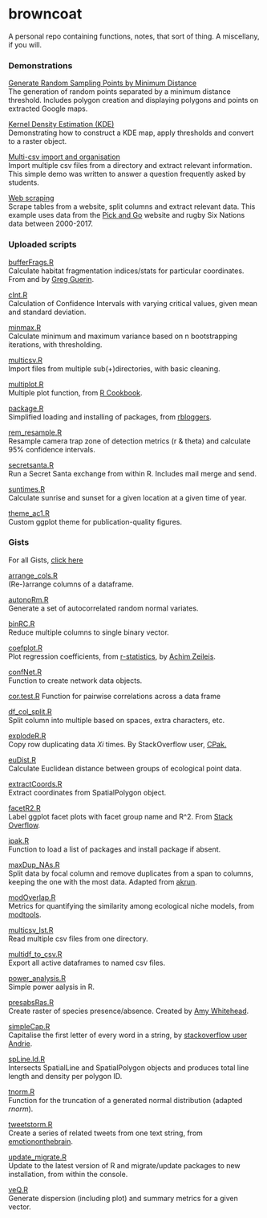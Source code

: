 # browncoat
A personal repo containing functions, notes, that sort of thing. A miscellany, if you will.  

### Demonstrations   

[Generate Random Sampling Points by Minimum Distance](https://github.com/arcaravaggi/browncoat/blob/master/Rpoints.md)   
The generation of random points separated by a minimum distance threshold. Includes polygon creation and displaying polygons and points on extracted Google maps.   

[Kernel Density Estimation (KDE)](https://github.com/arcaravaggi/browncoat/blob/master/KDE.md)  
Demonstrating how to construct a KDE map, apply thresholds and convert to a raster object.

[Multi-csv import and organisation](https://github.com/arcaravaggi/browncoat/blob/master/multicsv_2.md)  
Import multiple csv files from a directory and extract relevant information. This simple demo was written to answer a question frequently asked by students.  

[Web scraping](https://github.com/arcaravaggi/browncoat/blob/master/six_nations.md)  
Scrape tables from a website, split columns and extract relevant data. This example uses data from the [Pick and Go](http://www.lassen.co.nz/pickandgo.php) website and rugby Six Nations data between 2000-2017.  

### Uploaded scripts

[bufferFrags.R](https://github.com/arcaravaggi/browncoat/blob/master/bufferFrags.R)  
Calculate habitat fragmentation indices/stats for particular coordinates. From and by [Greg Guerin](http://vegetationsciencetools.blogspot.ie/2015/07/function-for-calculating-habitat.html).  

[cInt.R](https://github.com/arcaravaggi/browncoat/blob/master/cInt.R)     
Calculation of Confidence Intervals with varying critical values, given mean and standard deviation.     

[minmax.R](https://github.com/arcaravaggi/browncoat/blob/master/minmax.R)    
Calculate minimum and maximum variance based on n bootstrapping iterations, with thresholding.     

[multicsv.R](https://github.com/arcaravaggi/browncoat/blob/master/multicsv.R)  
Import files from multiple sub(+)directories, with basic cleaning.  

[multiplot.R](https://github.com/arcaravaggi/browncoat/blob/master/multiplot.R)   
Multiple plot function, from [R Cookbook](http://www.cookbook-r.com/Graphs/Multiple_graphs_on_one_page_(ggplot2)/).  

[package.R](https://github.com/arcaravaggi/browncoat/blob/master/package.R)  
Simplified loading and installing of packages, from [rbloggers](https://www.r-bloggers.com/function-to-simplify-loading-and-installing-packages/).  

[rem_resample.R](https://github.com/arcaravaggi/browncoat/blob/master/rem_resample.R)  
Resample camera trap zone of detection metrics (r & theta) and calculate 95% confidence intervals.  

[secretsanta.R](https://github.com/arcaravaggi/browncoat/blob/master/secretsanta.R)    
Run a Secret Santa exchange from within R. Includes mail merge and send.   

[suntimes.R](https://github.com/arcaravaggi/browncoat/blob/master/suntimes.R)  
Calculate sunrise and sunset for a given location at a given time of year.   

[theme_ac1.R](https://github.com/arcaravaggi/browncoat/blob/master/theme_ac1.R)  
Custom ggplot theme for publication-quality figures.    

### Gists  

For all Gists, [click here](https://gist.github.com/arcaravaggi)  

[arrange_cols.R](https://gist.github.com/arcaravaggi/38d9739380a08464e990427ba5222356)  
(Re-)arrange columns of a dataframe.

[autonoRm.R](https://gist.github.com/arcaravaggi/72b63b6552941f33f7b3955e0600e2fd)  
Generate a set of autocorrelated random normal variates.  

[binRC.R](https://gist.github.com/arcaravaggi/3d1aa1932f138d0ea679c103551a81a8)  
Reduce multiple columns to single binary vector.   

[coefplot.R](https://gist.github.com/arcaravaggi/298d257e53473b1e3beaaba449ec50ec)  
Plot regression coefficients, from [r-statistics](https://www.r-statistics.com/wp-content/uploads/2010/07/coefplot.r.txt"), by [Achim Zeileis](http://statmath.wu.ac.at/~zeileis/).  

[confNet.R](https://gist.github.com/arcaravaggi/7026b017a3909df2da3b09d67cdb8e59)  
Function to create network data objects.   

[cor.test.R](https://gist.github.com/arcaravaggi/004979408be4116505a49bd1d4c6e298)
Function for pairwise correlations across a data frame

[df_col_split.R](https://gist.github.com/arcaravaggi/05a1b15fa67a74ba9f0b0614f9a8281c)  
Split column into multiple based on spaces, extra characters, etc.  

[explodeR.R](https://gist.github.com/arcaravaggi/8e03ccd634de026a184bbb042f37fc71)   
Copy row duplicating data *Xi* times. By StackOverflow user, [CPak.](https://stackoverflow.com/a/50930471/9962100)    

[euDist.R](https://gist.github.com/arcaravaggi/b990ff3b9545a453761af5f2195b151c)    
Calculate Euclidean distance between groups of ecological point data.

[extractCoords.R](https://gist.github.com/arcaravaggi/cc7a0995279d2a05780b733bed74554c)   
Extract coordinates from SpatialPolygon object.    

[facetR2.R](https://gist.github.com/arcaravaggi/b2c9bf65d4df24b5f030c8062695bbd8)    
Label ggplot facet plots with facet group name and R^2. From [Stack Overflow](https://stackoverflow.com/questions/17022553/adding-r2-on-graph-with-facets).    

[ipak.R](https://gist.github.com/arcaravaggi/029354c3e46d94b999419a3c72215005)   
Function to load a list of packages and install package if absent.   

[maxDup_NAs.R](https://gist.github.com/arcaravaggi/2acdf426c13af3aea7c5f25951585fbf)  
Split data by focal column and remove duplicates from a span to columns, keeping the one with the most data.  Adapted from [akrun](https://stackoverflow.com/questions/33047084/r-remove-duplicated-value-conditionally-between-row-keeping-the-one-with-less-n).  

[modOverlap.R](https://gist.github.com/arcaravaggi/0b829257f41c3554cbbff8b1017ba6b1)  
Metrics for quantifying the similarity among ecological niche models, from [modtools](https://modtools.wordpress.com/2015/10/30/modoverlap/).

[multicsv_lst.R](https://gist.github.com/arcaravaggi/1abb4e19a20263b85cd7e488acd94ceb)  
Read multiple csv files from one directory.  

[multidf_to_csv.R](https://gist.github.com/arcaravaggi/eb7c1ab87a2dfd75aebfdf19757aeb63)  
Export all active dataframes to named csv files.  

[power_analysis.R](https://gist.github.com/arcaravaggi/81e318c807a1cb259bc5cb6bda227fd4)   
Simple power aalysis in R.   

[presabsRas.R](https://gist.github.com/arcaravaggi/bd59fa55dfcaf855c1f43fdab5655e28)  
Create raster of species presence/absence. Created by [Amy Whitehead](https://amywhiteheadresearch.wordpress.com/2016/01/25/extracting-raster-data-using-a-shapefile/#more-918).

[simpleCap.R](https://gist.github.com/arcaravaggi/e8c2a720dea43ab5d3f24e0fe5da0476)   
Capitalise the first letter of every word in a string, by [stackoverflow user Andrie](https://stackoverflow.com/questions/6364783/capitalize-the-first-letter-of-both-words-in-a-two-word-string).  

[spLine.ld.R](https://gist.github.com/arcaravaggi/2b24abfb39b8ec4dd80b52f3e69280e4)   
Intersects SpatialLine and SpatialPolygon objects and produces total line length and density per polygon ID.   

[tnorm.R](https://gist.github.com/arcaravaggi/bafe1982851078f9bc5b9f64d4568585)    
Function for the truncation of a generated normal distribution (adapted *rnorm*).     

[tweetstorm.R](https://gist.github.com/arcaravaggi/bd4b99a5f006c999e9290fbd73637ec8)  
Create a series of related tweets from one text string, from [emotiononthebrain](https://sites.tufts.edu/emotiononthebrain/2017/08/12/time-for-a-tweetstorm/).   

[update_migrate.R](https://gist.github.com/arcaravaggi/20acc42e3e245cc268a95269de024b2d)  
Update to the latest version of R and migrate/update packages to new installation, from within the console.   

[veQ.R](https://gist.github.com/arcaravaggi/299cb55475455a6036324b6562f79ea7)  
Generate dispersion (including plot) and summary metrics for a given vector.   
